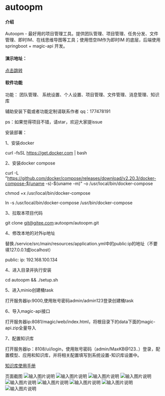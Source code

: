 # autoopm

#### 介绍
Autoopm - 最好用的项目管理工具。提供团队管理、项目管理、任务分发、文件管理、即时IM、在线思维导图等工具；使用悟空IM作为即时IM 的底层，后端使用springboot + magic-api 开发。

#### 演示地址：

[点击跳转](http://82.157.62.190:8200)

#### 软件功能

功能： 团队管理、 系统设置、个人设置、项目管理、文件管理、消息管理、知识库

辅助安装下载或者功能定制请联系作者 qq：177478191

ps：如果觉得项目不错，请star，欢迎大家提issue

安装部署：

1、安装docker

curl -fsSL https://get.docker.com | bash

2、安装docker compose

curl -L "https://github.com/docker/compose/releases/download/v2.20.3/docker-compose-$(uname -s)-$(uname -m)" -o /usr/local/bin/docker-compose

chmod +x /usr/local/bin/docker-compose

ln -s /usr/local/bin/docker-compose /usr/bin/docker-compose

3、拉取本项目代码

git clone git@gitee.com:autoopm/autoopm.git

4、修改本地的对外ip地址

替换./service/src/main/resources/application.yml中的public:ip的地址（不要填127.0.0.1或localhost）


public:
ip: 192.168.100.134

4、进入目录并执行安装

cd autoopm && ./setup.sh

5、进入minio创建桶task

打开服务器ip:9000,使用账号密码admin/admin123登录创建桶task


6、导入magic-api接口

打开服务器ip:8081/magic/web/index.html，将根目录下的data下面的magic-api.zip全量导入

7、配置知识库

打开服务器ip：8108/ui/login，使用账号密码（admin/MaxKB@123..）登录，配置模型、应用和知识库，并将相关配置填写到系统设置-知识库设置中。

[知识库使用手册](https://github.com/1Panel-dev/MaxKB/wiki/1-%E5%AE%89%E8%A3%85%E9%83%A8%E7%BD%B2
)



页面截图
![输入图片说明](./images/WX20240402-013009@2x.png)
![输入图片说明](./images/dashboard.png)
![输入图片说明](./images/project@2x.png)
![输入图片说明](./images/file1@2x.png)
![输入图片说明](./images/file2@2x.png)
![输入图片说明](./images/file3@2x.png)
![输入图片说明](./images/file5@2x.png)
![输入图片说明](./images/WX20240402-013122@2x.png)
![输入图片说明](./images/magic-api.png)
